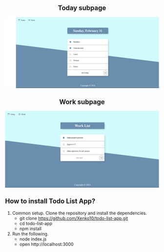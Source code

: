 <div align="center">
    <h2>Today subpage</h2>
<img src="./img/today_subpage.png" alt="Today subpage">
    <h2>Work subpage</h2>
<img src="./img/work_subpage.png" alt="Work subpage">
</div>

## How to install Todo List App?

1. Common setup. Clone the repository and install the dependencies.
   - git clone https://github.com/Xenko10/todo-list-app.git
   - cd todo-list-app
   - npm install
2. Run the following.
   - node index.js
   - open http://localhost:3000
